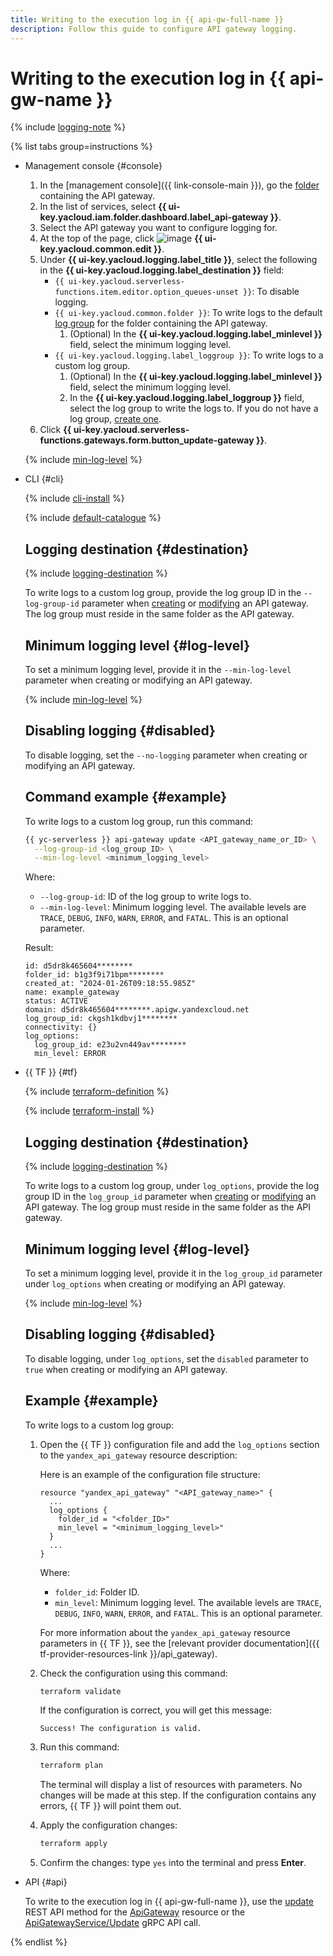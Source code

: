 ```yaml
---
title: Writing to the execution log in {{ api-gw-full-name }}
description: Follow this guide to configure API gateway logging.
---
```


# Writing to the execution log in {{ api-gw-name }}

{% include [logging-note](../../_includes/functions/logging-note.md) %}

{% list tabs group=instructions %}

- Management console {#console}
    
    1. In the [management console]({{ link-console-main }}), go the [folder](../../resource-manager/concepts/resources-hierarchy.md#folder) containing the API gateway.
    1. In the list of services, select **{{ ui-key.yacloud.iam.folder.dashboard.label_api-gateway }}**.
    1. Select the API gateway you want to configure logging for.
    1. At the top of the page, click ![image](../../_assets/console-icons/pencil.svg) **{{ ui-key.yacloud.common.edit }}**.
    1. Under **{{ ui-key.yacloud.logging.label_title }}**, select the following in the **{{ ui-key.yacloud.logging.label_destination }}** field:
        * `{{ ui-key.yacloud.serverless-functions.item.editor.option_queues-unset }}`: To disable logging.
        * `{{ ui-key.yacloud.common.folder }}`: To write logs to the default [log group](../../logging/concepts/log-group.md) for the folder containing the API gateway.
            1. (Optional) In the **{{ ui-key.yacloud.logging.label_minlevel }}** field, select the minimum logging level.
        * `{{ ui-key.yacloud.logging.label_loggroup }}`: To write logs to a custom log group.
            1. (Optional) In the **{{ ui-key.yacloud.logging.label_minlevel }}** field, select the minimum logging level.
            1. In the **{{ ui-key.yacloud.logging.label_loggroup }}** field, select the log group to write the logs to. If you do not have a log group, [create one](../../logging/operations/create-group.md).
    1. Click **{{ ui-key.yacloud.serverless-functions.gateways.form.button_update-gateway }}**. 
    
    {% include [min-log-level](../../_includes/api-gateway/min-log-level.md) %}

- CLI {#cli}

    {% include [cli-install](../../_includes/cli-install.md) %}

    {% include [default-catalogue](../../_includes/default-catalogue.md) %}

    ## Logging destination {#destination}

    {% include [logging-destination](../../_includes/api-gateway/logging-destination.md) %}

    To write logs to a custom log group, provide the log group ID in the `--log-group-id` parameter when [creating](api-gw-create.md) or [modifying](api-gw-update.md) an API gateway. The log group must reside in the same folder as the API gateway.

    ## Minimum logging level {#log-level}

    To set a minimum logging level, provide it in the `--min-log-level` parameter when creating or modifying an API gateway. 

    {% include [min-log-level](../../_includes/api-gateway/min-log-level.md) %}

    ## Disabling logging {#disabled}

    To disable logging, set the `--no-logging` parameter when creating or modifying an API gateway.

    ## Command example {#example}

    To write logs to a custom log group, run this command:

    ```bash
    {{ yc-serverless }} api-gateway update <API_gateway_name_or_ID> \
      --log-group-id <log_group_ID> \
      --min-log-level <minimum_logging_level>
    ```

    Where:
    * `--log-group-id`: ID of the log group to write logs to.
    * `--min-log-level`: Minimum logging level. The available levels are `TRACE`, `DEBUG`, `INFO`, `WARN`, `ERROR`, and `FATAL`. This is an optional parameter.

    Result:

    ```text
    id: d5dr8k465604********
    folder_id: b1g3f9i71bpm********
    created_at: "2024-01-26T09:18:55.985Z"
    name: example_gateway
    status: ACTIVE
    domain: d5dr8k465604********.apigw.yandexcloud.net
    log_group_id: ckgsh1kdbvj1********
    connectivity: {}
    log_options:
      log_group_id: e23u2vn449av********
      min_level: ERROR
    ```

- {{ TF }} {#tf}
    
    {% include [terraform-definition](../../_tutorials/_tutorials_includes/terraform-definition.md) %}
    
    {% include [terraform-install](../../_includes/terraform-install.md) %}

    ## Logging destination {#destination}

    {% include [logging-destination](../../_includes/api-gateway/logging-destination.md) %}

    To write logs to a custom log group, under `log_options`, provide the log group ID in the `log_group_id` parameter when [creating](api-gw-create.md) or [modifying](api-gw-update.md) an API gateway. The log group must reside in the same folder as the API gateway.

    ## Minimum logging level {#log-level}

    To set a minimum logging level, provide it in the `log_group_id` parameter under `log_options` when creating or modifying an API gateway. 

    {% include [min-log-level](../../_includes/api-gateway/min-log-level.md) %}

    ## Disabling logging {#disabled}

    To disable logging, under `log_options`, set the `disabled` parameter to `true` when creating or modifying an API gateway.

    ## Example {#example}

    To write logs to a custom log group:

    1. Open the {{ TF }} configuration file and add the `log_options` section to the `yandex_api_gateway` resource description:

        Here is an example of the configuration file structure:
        
        ```hcl
        resource "yandex_api_gateway" "<API_gateway_name>" {
          ...
          log_options {
            folder_id = "<folder_ID>"
            min_level = "<minimum_logging_level>"
          }
          ...
        }
        ```

        Where:
        * `folder_id`: Folder ID.
        * `min_level`: Minimum logging level. The available levels are `TRACE`, `DEBUG`, `INFO`, `WARN`, `ERROR`, and `FATAL`. This is an optional parameter.

        For more information about the `yandex_api_gateway` resource parameters in {{ TF }}, see the [relevant provider documentation]({{ tf-provider-resources-link }}/api_gateway).
    
    1. Check the configuration using this command:

        ```bash
        terraform validate
        ```

        If the configuration is correct, you will get this message:

        ```text
        Success! The configuration is valid.
        ```

    1. Run this command:

        ```bash
        terraform plan
        ```

        The terminal will display a list of resources with parameters. No changes will be made at this step. If the configuration contains any errors, {{ TF }} will point them out.
    
    1. Apply the configuration changes:

        ```bash
        terraform apply
        ```

    1. Confirm the changes: type `yes` into the terminal and press **Enter**.

- API {#api}

    To write to the execution log in {{ api-gw-full-name }}, use the [update](../apigateway/api-ref/ApiGateway/update.md) REST API method for the [ApiGateway](../apigateway/api-ref/ApiGateway/index.md) resource or the [ApiGatewayService/Update](../apigateway/api-ref/grpc/ApiGateway/update.md) gRPC API call.

{% endlist %}
